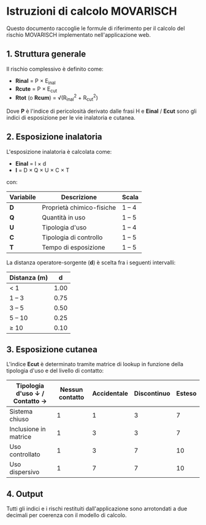 # Istruzioni di calcolo MOVARISCH

Questo documento raccoglie le formule di riferimento per il calcolo del rischio MOVARISCH implementato nell'applicazione web.

## 1. Struttura generale

Il rischio complessivo è definito come:

- **Rinal** = P × E<sub>inal</sub>
- **Rcute** = P × E<sub>cut</sub>
- **Rtot** (o **Rcum**) = √(R<sub>inal</sub><sup>2</sup> + R<sub>cut</sub><sup>2</sup>)

Dove **P** è l'indice di pericolosità derivato dalle frasi H e **Einal** / **Ecut** sono gli indici di esposizione per le vie inalatoria e cutanea.

## 2. Esposizione inalatoria

L'esposizione inalatoria è calcolata come:

- **Einal** = I × d
- **I** = D × Q × U × C × T

con:

| Variabile | Descrizione | Scala |
|-----------|-------------|-------|
| **D** | Proprietà chimico-fisiche | 1 – 4 |
| **Q** | Quantità in uso | 1 – 5 |
| **U** | Tipologia d'uso | 1 – 4 |
| **C** | Tipologia di controllo | 1 – 5 |
| **T** | Tempo di esposizione | 1 – 5 |

La distanza operatore-sorgente (**d**) è scelta fra i seguenti intervalli:

| Distanza (m) | d |
|--------------|----|
| &lt; 1 | 1.00 |
| 1 – 3 | 0.75 |
| 3 – 5 | 0.50 |
| 5 – 10 | 0.25 |
| ≥ 10 | 0.10 |

## 3. Esposizione cutanea

L'indice **Ecut** è determinato tramite matrice di lookup in funzione della tipologia d'uso e del livello di contatto:

| Tipologia d'uso ↓ / Contatto → | Nessun contatto | Accidentale | Discontinuo | Esteso |
|--------------------------------|-----------------|-------------|-------------|--------|
| Sistema chiuso | 1 | 1 | 3 | 7 |
| Inclusione in matrice | 1 | 3 | 3 | 7 |
| Uso controllato | 1 | 3 | 7 | 10 |
| Uso dispersivo | 1 | 7 | 7 | 10 |

## 4. Output

Tutti gli indici e i rischi restituiti dall'applicazione sono arrotondati a due decimali per coerenza con il modello di calcolo.
